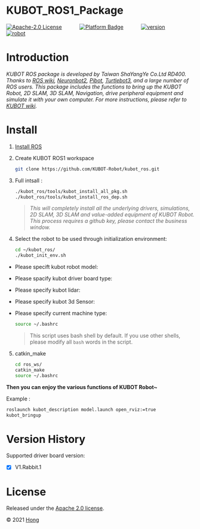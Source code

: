 # KUBOT_ROS1_Package 

[![Apache-2.0 License](https://img.shields.io/badge/license-Apache2.0-purple)](https://opensource.org/licenses/Apache-2.0)
&nbsp;&nbsp;&nbsp;&nbsp;&nbsp;&nbsp;&nbsp;&nbsp;&nbsp;&nbsp;
[![Platform Badge](https://img.shields.io/badge/platform-ROS_Kinetic-blue.svg)](http://wiki.ros.org/melodic)
&nbsp;&nbsp;&nbsp;&nbsp;&nbsp;&nbsp;&nbsp;&nbsp;&nbsp;&nbsp;
[![version](https://img.shields.io/badge/version-0.0.1-green)](https://robot.shayangye.com/robots/59)
&nbsp;&nbsp;&nbsp;&nbsp;&nbsp;&nbsp;&nbsp;&nbsp;&nbsp;&nbsp;
[![robot](https://img.shields.io/badge/robot-KUBOT-orange)](http://www.shayangye.com/)
&nbsp;&nbsp;&nbsp;&nbsp;&nbsp;&nbsp;&nbsp;&nbsp;&nbsp;&nbsp;

# Introduction

 *KUBOT ROS package is developed by Taiwan ShaYangYe Co.Ltd RD400. 
 Thanks to
 [ROS wiki](http://wiki.ros.org/ROS/Tutorials),
 [Neuronbot2](https://www.adlinktech.com/Products/ROS2_Solution/ROS_Opensource_Solution/NeuronBot?Lang=en),
 [Pibot](https://www.jianshu.com/u/7f508db63608),
 [Turtlebot3](https://emanual.robotis.com/docs/en/platform/turtlebot3/overview/),
 and a large number of ROS users.
 This package includes the functions to bring up the KUBOT Robot, 2D SLAM, 3D SLAM, 
 Navigation, drive peripheral equipment and simulate it with your own computer.
 For more instructions, please refer to [KUBOT wiki](https://github.com/KUBOT-Robot/kubot_ros/wiki).*

# Install

1. [Install ROS](http://wiki.ros.org/ROS/Installation)
2. Create KUBOT  ROS1 workspace 

    ```sh
    git clone https://github.com/KUBOT-Robot/kubot_ros.git
    ``` 

3. Full intsall :

    ```sh
    ./kubot_ros/tools/kubot_install_all_pkg.sh
    ./kubot_ros/tools/kubot_install_ros_dep.sh
    ```
   > *This will completely install all the underlying drivers, simulations, 2D SLAM, 3D SLAM and value-added equipment of KUBOT Robot. This process requires a github key, please contact the business window.*

4. Select the robot to be used through initialization environment:

    ```sh
    cd ~/kubot_ros/
    ./kubot_init_env.sh
    ```

 - Please specift kubot robot model:
 - Please spacify kubot driver board type:
 - Please specify kubot lidar:
 - Please specify kubot 3d Sensor:
 - Please specify current machine type:

    ```sh
    source ~/.bashrc
    ```
   > This script uses bash shell by default. If you use other shells, please modify all `bash` words in the script.

5. catkin_make

    ```sh
    cd ros_ws/
    catkin_make
    source ~/.bashrc
    ```

**Then you can enjoy the various functions of KUBOT Robot~**

Example : 

```sh
roslaunch kubot_description model.launch open_rviz:=true
kubot_bringup
```

# Version History

Supported driver board version:
- [X] V1.Rabbit.1

# License
Released under the [Apache 2.0 license](https://opensource.org/licenses/Apache-2.0).

© 2021 [Hong](https://www.linkedin.com/in/hong-yun-966a9a20b)
